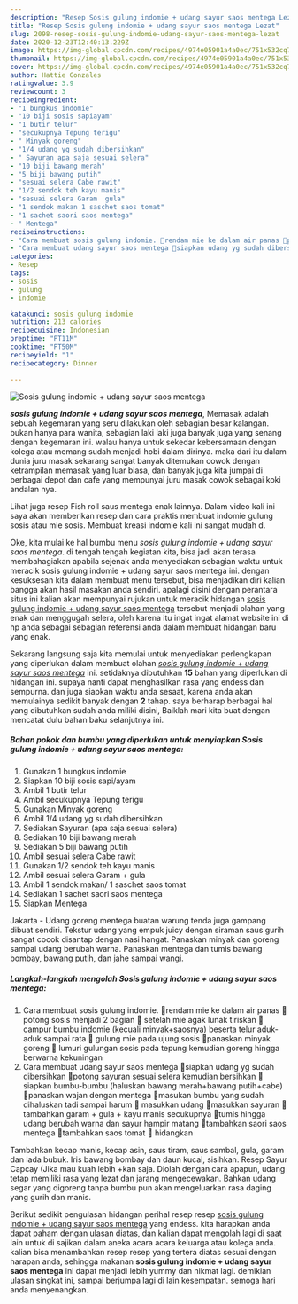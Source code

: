 ```yaml
---
description: "Resep Sosis gulung indomie + udang sayur saos mentega Lezat"
title: "Resep Sosis gulung indomie + udang sayur saos mentega Lezat"
slug: 2098-resep-sosis-gulung-indomie-udang-sayur-saos-mentega-lezat
date: 2020-12-23T12:40:13.229Z
image: https://img-global.cpcdn.com/recipes/4974e05901a4a0ec/751x532cq70/sosis-gulung-indomie-udang-sayur-saos-mentega-foto-resep-utama.jpg
thumbnail: https://img-global.cpcdn.com/recipes/4974e05901a4a0ec/751x532cq70/sosis-gulung-indomie-udang-sayur-saos-mentega-foto-resep-utama.jpg
cover: https://img-global.cpcdn.com/recipes/4974e05901a4a0ec/751x532cq70/sosis-gulung-indomie-udang-sayur-saos-mentega-foto-resep-utama.jpg
author: Hattie Gonzales
ratingvalue: 3.9
reviewcount: 3
recipeingredient:
- "1 bungkus indomie"
- "10 biji sosis sapiayam"
- "1 butir telur"
- "secukupnya Tepung terigu"
- " Minyak goreng"
- "1/4 udang yg sudah dibersihkan"
- " Sayuran apa saja sesuai selera"
- "10 biji bawang merah"
- "5 biji bawang putih"
- "sesuai selera Cabe rawit"
- "1/2 sendok teh kayu manis"
- "sesuai selera Garam  gula"
- "1 sendok makan 1 saschet saos tomat"
- "1 sachet saori saos mentega"
- " Mentega"
recipeinstructions:
- "Cara membuat sosis gulung indomie. 🌼rendam mie ke dalam air panas 🌼potong sosis menjadi 2 bagian 🌼 setelah mie agak lunak tiriskan 🌼campur bumbu indomie (kecuali minyak+saosnya) beserta telur aduk-aduk sampai rata 🌼 gulung mie pada ujung sosis 🌼panaskan minyak goreng 🌼 lumuri gulungan sosis pada tepung kemudian goreng hingga berwarna kekuningan"
- "Cara membuat udang sayur saos mentega 🌼siapkan udang yg sudah dibersihkan 🌼potong sayuran sesuai selera kemudian bersihkan 🌼siapkan bumbu-bumbu (haluskan bawang merah+bawang putih+cabe) 🌼panaskan wajan dengan mentega 🌼masukan bumbu yang sudah dihaluskan tadi sampai harum 🌼 masukkan udang 🌼masukkan sayuran 🌼 tambahkan garam + gula + kayu manis secukupnya 🌼tumis hingga udang berubah warna dan sayur hampir matang 🌼tambahkan saori saos mentega 🌼tambahkan saos tomat 🌼 hidangkan"
categories:
- Resep
tags:
- sosis
- gulung
- indomie

katakunci: sosis gulung indomie 
nutrition: 213 calories
recipecuisine: Indonesian
preptime: "PT11M"
cooktime: "PT50M"
recipeyield: "1"
recipecategory: Dinner

---
```



![Sosis gulung indomie + udang sayur saos mentega](https://img-global.cpcdn.com/recipes/4974e05901a4a0ec/751x532cq70/sosis-gulung-indomie-udang-sayur-saos-mentega-foto-resep-utama.jpg)

<b><i>sosis gulung indomie + udang sayur saos mentega</i></b>, Memasak adalah sebuah kegemaran yang seru dilakukan oleh sebagian besar kalangan. bukan hanya para wanita, sebagian laki laki juga banyak juga yang senang dengan kegemaran ini. walau hanya untuk sekedar kebersamaan dengan kolega atau memang sudah menjadi hobi dalam dirinya. maka dari itu dalam dunia juru masak sekarang sangat banyak ditemukan cowok dengan ketrampilan memasak yang luar biasa, dan banyak juga kita jumpai di berbagai depot dan cafe yang mempunyai juru masak cowok sebagai koki andalan nya.

Lihat juga resep Fish roll saus mentega enak lainnya. Dalam video kali ini saya akan memberikan resep dan cara praktis membuat indomie gulung sosis atau mie sosis. Membuat kreasi indomie kali ini sangat mudah d.

Oke, kita mulai ke hal bumbu menu <i>sosis gulung indomie + udang sayur saos mentega</i>. di tengah tengah kegiatan kita, bisa jadi akan terasa membahagiakan apabila sejenak anda menyediakan sebagian waktu untuk meracik sosis gulung indomie + udang sayur saos mentega ini. dengan kesuksesan kita dalam membuat menu tersebut, bisa menjadikan diri kalian bangga akan hasil masakan anda sendiri. apalagi disini dengan perantara situs ini kalian akan mempunyai rujukan untuk meracik hidangan <u>sosis gulung indomie + udang sayur saos mentega</u> tersebut menjadi olahan yang enak dan menggugah selera, oleh karena itu ingat ingat alamat website ini di hp anda sebagai sebagian referensi anda dalam membuat hidangan baru yang enak.


Sekarang langsung saja kita memulai untuk menyediakan perlengkapan yang diperlukan dalam membuat olahan <u><i>sosis gulung indomie + udang sayur saos mentega</i></u> ini. setidaknya dibutuhkan <b>15</b> bahan yang diperlukan di hidangan ini. supaya nanti dapat menghasilkan rasa yang endess dan sempurna. dan juga siapkan waktu anda sesaat, karena anda akan memulainya sedikit banyak dengan <b>2</b> tahap. saya berharap berbagai hal yang dibutuhkan sudah anda miliki disini, Baiklah mari kita buat dengan mencatat dulu bahan baku selanjutnya ini.

<!--inarticleads1-->

##### Bahan pokok dan bumbu yang diperlukan untuk menyiapkan Sosis gulung indomie + udang sayur saos mentega:

1. Gunakan 1 bungkus indomie
1. Siapkan 10 biji sosis sapi/ayam
1. Ambil 1 butir telur
1. Ambil secukupnya Tepung terigu
1. Gunakan  Minyak goreng
1. Ambil 1/4 udang yg sudah dibersihkan
1. Sediakan  Sayuran (apa saja sesuai selera)
1. Sediakan 10 biji bawang merah
1. Sediakan 5 biji bawang putih
1. Ambil sesuai selera Cabe rawit
1. Gunakan 1/2 sendok teh kayu manis
1. Ambil sesuai selera Garam + gula
1. Ambil 1 sendok makan/ 1 saschet saos tomat
1. Sediakan 1 sachet saori saos mentega
1. Siapkan  Mentega


Jakarta - Udang goreng mentega buatan warung tenda juga gampang dibuat sendiri. Tekstur udang yang empuk juicy dengan siraman saus gurih sangat cocok disantap dengan nasi hangat. Panaskan minyak dan goreng sampai udang berubah warna. Panaskan mentega dan tumis bawang bombay, bawang putih, dan jahe sampai wangi. 

<!--inarticleads2-->

##### Langkah-langkah mengolah Sosis gulung indomie + udang sayur saos mentega:

1. Cara membuat sosis gulung indomie. 🌼rendam mie ke dalam air panas 🌼potong sosis menjadi 2 bagian 🌼 setelah mie agak lunak tiriskan 🌼campur bumbu indomie (kecuali minyak+saosnya) beserta telur aduk-aduk sampai rata 🌼 gulung mie pada ujung sosis 🌼panaskan minyak goreng 🌼 lumuri gulungan sosis pada tepung kemudian goreng hingga berwarna kekuningan
1. Cara membuat udang sayur saos mentega 🌼siapkan udang yg sudah dibersihkan 🌼potong sayuran sesuai selera kemudian bersihkan 🌼siapkan bumbu-bumbu (haluskan bawang merah+bawang putih+cabe) 🌼panaskan wajan dengan mentega 🌼masukan bumbu yang sudah dihaluskan tadi sampai harum 🌼 masukkan udang 🌼masukkan sayuran 🌼 tambahkan garam + gula + kayu manis secukupnya 🌼tumis hingga udang berubah warna dan sayur hampir matang 🌼tambahkan saori saos mentega 🌼tambahkan saos tomat 🌼 hidangkan


Tambahkan kecap manis, kecap asin, saus tiram, saus sambal, gula, garam dan lada bubuk. Iris bawang bombay dan daun kucai, sisihkan. Resep Sayur Capcay (Jika mau kuah lebih +kan saja. Diolah dengan cara apapun, udang tetap memiliki rasa yang lezat dan jarang mengecewakan. Bahkan udang segar yang digoreng tanpa bumbu pun akan mengeluarkan rasa daging yang gurih dan manis. 

Berikut sedikit pengulasan hidangan perihal resep resep <u>sosis gulung indomie + udang sayur saos mentega</u> yang endess. kita harapkan anda dapat paham dengan ulasan diatas, dan kalian dapat mengolah lagi di saat lain untuk di sajikan dalam aneka acara acara keluarga atau kolega anda. kalian bisa menambahkan resep resep yang tertera diatas sesuai dengan harapan anda, sehingga makanan <b>sosis gulung indomie + udang sayur saos mentega</b> ini dapat menjadi lebih yummy dan nikmat lagi. demikian ulasan singkat ini, sampai berjumpa lagi di lain kesempatan. semoga hari anda menyenangkan.
